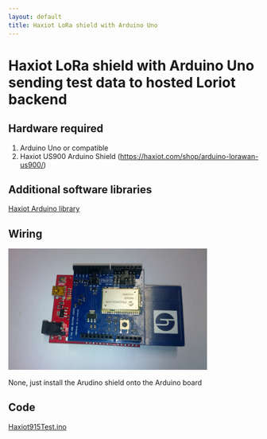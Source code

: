 ```yaml
---
layout: default
title: Haxiot LoRa shield with Arduino Uno
---
```


#  Haxiot LoRa shield with Arduino Uno sending test data to hosted Loriot backend

## Hardware required
1. Arduino Uno or compatible
2. Haxiot US900 Arduino Shield (https://haxiot.com/shop/arduino-lorawan-us900/)

## Additional software libraries
<a href="http://haxiot.com/download/11333/">Haxiot Arduino library</a>

## Wiring

<img src="Haxiot915Test.jpg" width="400">

None, just install the Arudino shield onto the Arduino board

## Code

<a href ="Haxiot915Test.ino">Haxiot915Test.ino</a>
